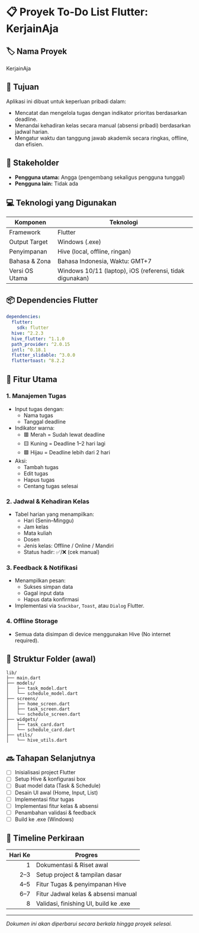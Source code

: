 # 📋 Proyek To-Do List Flutter: KerjainAja

## 🏷️ Nama Proyek
KerjainAja

## 🎯 Tujuan
Aplikasi ini dibuat untuk keperluan pribadi dalam:
- Mencatat dan mengelola tugas dengan indikator prioritas berdasarkan deadline.
- Menandai kehadiran kelas secara manual (absensi pribadi) berdasarkan jadwal harian.
- Mengatur waktu dan tanggung jawab akademik secara ringkas, offline, dan efisien.

## 👤 Stakeholder
- **Pengguna utama:** Angga (pengembang sekaligus pengguna tunggal)
- **Pengguna lain:** Tidak ada

## 💻 Teknologi yang Digunakan
| Komponen         | Teknologi                                  |
|------------------|---------------------------------------------|
| Framework        | Flutter                                     |
| Output Target    | Windows (.exe)                              |
| Penyimpanan      | Hive (local, offline, ringan)               |
| Bahasa & Zona    | Bahasa Indonesia, Waktu: GMT+7              |
| Versi OS Utama   | Windows 10/11 (laptop), iOS (referensi, tidak digunakan) |

## 📦 Dependencies Flutter
```yaml
dependencies:
  flutter:
    sdk: flutter
  hive: ^2.2.3
  hive_flutter: ^1.1.0
  path_provider: ^2.0.15
  intl: ^0.18.1
  flutter_slidable: ^3.0.0
  fluttertoast: ^8.2.2
```

## 🧩 Fitur Utama

### 1. Manajemen Tugas
- Input tugas dengan:
  - Nama tugas
  - Tanggal deadline
- Indikator warna:
  - 🟥 Merah = Sudah lewat deadline
  - 🟨 Kuning = Deadline 1–2 hari lagi
  - 🟩 Hijau = Deadline lebih dari 2 hari
- Aksi:
  - Tambah tugas
  - Edit tugas
  - Hapus tugas
  - Centang tugas selesai

### 2. Jadwal & Kehadiran Kelas
- Tabel harian yang menampilkan:
  - Hari (Senin–Minggu)
  - Jam kelas
  - Mata kuliah
  - Dosen
  - Jenis kelas: Offline / Online / Mandiri
  - Status hadir: ✅/❌ (cek manual)

### 3. Feedback & Notifikasi
- Menampilkan pesan:
  - Sukses simpan data
  - Gagal input data
  - Hapus data konfirmasi
- Implementasi via `Snackbar`, `Toast`, atau `Dialog` Flutter.

### 4. Offline Storage
- Semua data disimpan di device menggunakan Hive (No internet required).

## 📁 Struktur Folder (awal)
```
lib/
├── main.dart
├── models/
│   ├── task_model.dart
│   └── schedule_model.dart
├── screens/
│   ├── home_screen.dart
│   ├── task_screen.dart
│   └── schedule_screen.dart
├── widgets/
│   ├── task_card.dart
│   └── schedule_card.dart
├── utils/
│   └── hive_utils.dart
```

## 🔜 Tahapan Selanjutnya
- [ ] Inisialisasi project Flutter
- [ ] Setup Hive & konfigurasi box
- [ ] Buat model data (Task & Schedule)
- [ ] Desain UI awal (Home, Input, List)
- [ ] Implementasi fitur tugas
- [ ] Implementasi fitur kelas & absensi
- [ ] Penambahan validasi & feedback
- [ ] Build ke .exe (Windows)

## 📅 Timeline Perkiraan
| Hari Ke | Progres                                |
|--------:|-----------------------------------------|
| 1       | Dokumentasi & Riset awal                |
| 2–3     | Setup project & tampilan dasar          |
| 4–5     | Fitur Tugas & penyimpanan Hive          |
| 6–7     | Fitur Jadwal kelas & absensi manual     |
| 8       | Validasi, finishing UI, build ke .exe   |

---

_Dokumen ini akan diperbarui secara berkala hingga proyek selesai._
